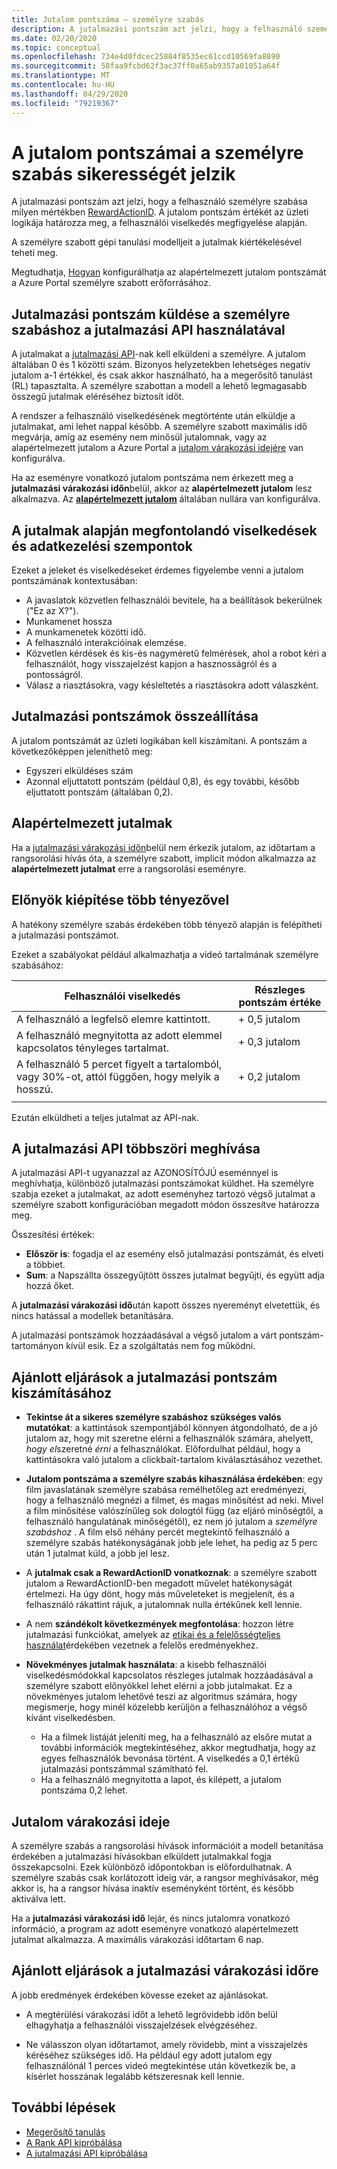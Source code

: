 ```yaml
---
title: Jutalom pontszáma – személyre szabás
description: A jutalmazási pontszám azt jelzi, hogy a felhasználó személyre szabása milyen mértékben RewardActionID. A jutalom pontszám értékét az üzleti logikája határozza meg, a felhasználói viselkedés megfigyelése alapján. A személyre szabott gépi tanulási modelljeit a jutalmak kiértékelésével teheti meg.
ms.date: 02/20/2020
ms.topic: conceptual
ms.openlocfilehash: 734e4d0fdcec25884f8535ec61ccd10569fa8890
ms.sourcegitcommit: 58faa9fcbd62f3ac37ff0a65ab9357a01051a64f
ms.translationtype: MT
ms.contentlocale: hu-HU
ms.lasthandoff: 04/29/2020
ms.locfileid: "79219367"
---
```

# <a name="reward-scores-indicate-success-of-personalization"></a>A jutalom pontszámai a személyre szabás sikerességét jelzik

A jutalmazási pontszám azt jelzi, hogy a felhasználó személyre szabása milyen mértékben [RewardActionID](https://docs.microsoft.com/rest/api/cognitiveservices/personalizer/rank/rank#response). A jutalom pontszám értékét az üzleti logikája határozza meg, a felhasználói viselkedés megfigyelése alapján.

A személyre szabott gépi tanulási modelljeit a jutalmak kiértékelésével teheti meg.

Megtudhatja, [Hogyan](how-to-settings.md#configure-rewards-for-the-feedback-loop) konfigurálhatja az alapértelmezett jutalom pontszámát a Azure Portal személyre szabott erőforrásához.

## <a name="use-reward-api-to-send-reward-score-to-personalizer"></a>Jutalmazási pontszám küldése a személyre szabáshoz a jutalmazási API használatával

A jutalmakat a [jutalmazási API](https://docs.microsoft.com/rest/api/cognitiveservices/personalizer/events/reward)-nak kell elküldeni a személyre. A jutalom általában 0 és 1 közötti szám. Bizonyos helyzetekben lehetséges negatív jutalom a-1 értékkel, és csak akkor használható, ha a megerősítő tanulást (RL) tapasztalta. A személyre szabottan a modell a lehető legmagasabb összegű jutalmak eléréséhez biztosít időt.

A rendszer a felhasználó viselkedésének megtörténte után elküldje a jutalmakat, ami lehet nappal később. A személyre szabott maximális idő megvárja, amíg az esemény nem minősül jutalomnak, vagy az alapértelmezett jutalom a Azure Portal a [jutalom várakozási idejére](#reward-wait-time) van konfigurálva.

Ha az eseményre vonatkozó jutalom pontszáma nem érkezett meg a **jutalmazási várakozási időn**belül, akkor az **alapértelmezett jutalom** lesz alkalmazva. Az **[alapértelmezett jutalom](how-to-settings.md#configure-reward-settings-for-the-feedback-loop-based-on-use-case)** általában nullára van konfigurálva.


## <a name="behaviors-and-data-to-consider-for-rewards"></a>A jutalmak alapján megfontolandó viselkedések és adatkezelési szempontok

Ezeket a jeleket és viselkedéseket érdemes figyelembe venni a jutalom pontszámának kontextusában:

* A javaslatok közvetlen felhasználói bevitele, ha a beállítások bekerülnek ("Ez az X?").
* Munkamenet hossza
* A munkamenetek közötti idő.
* A felhasználó interakcióinak elemzése.
* Közvetlen kérdések és kis-és nagyméretű felmérések, ahol a robot kéri a felhasználót, hogy visszajelzést kapjon a hasznosságról és a pontosságról.
* Válasz a riasztásokra, vagy késleltetés a riasztásokra adott válaszként.

## <a name="composing-reward-scores"></a>Jutalmazási pontszámok összeállítása

A jutalom pontszámát az üzleti logikában kell kiszámítani. A pontszám a következőképpen jeleníthető meg:

* Egyszeri elküldéses szám
* Azonnal eljuttatott pontszám (például 0,8), és egy további, később eljuttatott pontszám (általában 0,2).

## <a name="default-rewards"></a>Alapértelmezett jutalmak

Ha a [jutalmazási várakozási időn](#reward-wait-time)belül nem érkezik jutalom, az időtartam a rangsorolási hívás óta, a személyre szabott, implicit módon alkalmazza az **alapértelmezett jutalmat** erre a rangsorolási eseményre.

## <a name="building-up-rewards-with-multiple-factors"></a>Előnyök kiépítése több tényezővel

A hatékony személyre szabás érdekében több tényező alapján is felépítheti a jutalmazási pontszámot.

Ezeket a szabályokat például alkalmazhatja a videó tartalmának személyre szabásához:

|Felhasználói viselkedés|Részleges pontszám értéke|
|--|--|
|A felhasználó a legfelső elemre kattintott.|+ 0,5 jutalom|
|A felhasználó megnyitotta az adott elemmel kapcsolatos tényleges tartalmat.|+ 0,3 jutalom|
|A felhasználó 5 percet figyelt a tartalomból, vagy 30%-ot, attól függően, hogy melyik a hosszú.|+ 0,2 jutalom|
|||

Ezután elküldheti a teljes jutalmat az API-nak.

## <a name="calling-the-reward-api-multiple-times"></a>A jutalmazási API többszöri meghívása

A jutalmazási API-t ugyanazzal az AZONOSÍTÓJÚ eseménnyel is meghívhatja, különböző jutalmazási pontszámokat küldhet. Ha személyre szabja ezeket a jutalmakat, az adott eseményhez tartozó végső jutalmat a személyre szabott konfigurációban megadott módon összesítve határozza meg.

Összesítési értékek:

*  **Először is**: fogadja el az esemény első jutalmazási pontszámát, és elveti a többiet.
* **Sum**: a Napszállta összegyűjtött összes jutalmat begyűjti, és együtt adja hozzá őket.

A **jutalmazási várakozási idő**után kapott összes nyereményt elvetettük, és nincs hatással a modellek betanítására.

A jutalmazási pontszámok hozzáadásával a végső jutalom a várt pontszám-tartományon kívül esik. Ez a szolgáltatás nem fog működni.

## <a name="best-practices-for-calculating-reward-score"></a>Ajánlott eljárások a jutalmazási pontszám kiszámításához

* **Tekintse át a sikeres személyre szabáshoz szükséges valós mutatókat**: a kattintások szempontjából könnyen átgondolható, de a jó jutalom az, hogy mit szeretne elérni a felhasználók számára, ahelyett, *hogy el*szeretné *érni* a felhasználókat.  Előfordulhat például, hogy a kattintásokra való jutalom a clickbait-tartalom kiválasztásához vezethet.

* **Jutalom pontszáma a személyre szabás kihasználása érdekében**: egy film javaslatának személyre szabása remélhetőleg azt eredményezi, hogy a felhasználó megnézi a filmet, és magas minősítést ad neki. Mivel a film minősítése valószínűleg sok dologtól függ (az eljáró minőségtől, a felhasználó hangulatának minőségétől), ez nem jó jutalom a *személyre szabáshoz* . A film első néhány percét megtekintő felhasználó a személyre szabás hatékonyságának jobb jele lehet, ha pedig az 5 perc után 1 jutalmat küld, a jobb jel lesz.

* A **jutalmak csak a RewardActionID vonatkoznak**: a személyre szabott jutalom a RewardActionID-ben megadott művelet hatékonyságát értelmezi. Ha úgy dönt, hogy más műveleteket is megjelenít, és a felhasználó rákattint rájuk, a jutalomnak nulla értékűnek kell lennie.

* A nem **szándékolt következmények megfontolása**: hozzon létre jutalmazási funkciókat, amelyek az [etikai és a felelősségteljes használat](ethics-responsible-use.md)érdekében vezetnek a felelős eredményekhez.

* **Növekményes jutalmak használata**: a kisebb felhasználói viselkedésmódokkal kapcsolatos részleges jutalmak hozzáadásával a személyre szabott előnyökkel lehet elérni a jobb jutalmakat. Ez a növekményes jutalom lehetővé teszi az algoritmus számára, hogy megismerje, hogy minél közelebb kerüljön a felhasználóhoz a végső kívánt viselkedésben.
    * Ha a filmek listáját jeleníti meg, ha a felhasználó az elsőre mutat a további információk megtekintéséhez, akkor megtudhatja, hogy az egyes felhasználók bevonása történt. A viselkedés a 0,1 értékű jutalmazási pontszámmal számítható fel.
    * Ha a felhasználó megnyitotta a lapot, és kilépett, a jutalom pontszáma 0,2 lehet.

## <a name="reward-wait-time"></a>Jutalom várakozási ideje

A személyre szabás a rangsorolási hívások információit a modell betanítása érdekében a jutalmazási hívásokban elküldett jutalmakkal fogja összekapcsolni. Ezek különböző időpontokban is előfordulhatnak. A személyre szabás csak korlátozott ideig vár, a rangsor meghívásakor, még akkor is, ha a rangsor hívása inaktív eseményként történt, és később aktiválva lett.

Ha a **jutalmazási várakozási idő** lejár, és nincs jutalomra vonatkozó információ, a program az adott eseményre vonatkozó alapértelmezett jutalmat alkalmazza. A maximális várakozási időtartam 6 nap.

## <a name="best-practices-for-reward-wait-time"></a>Ajánlott eljárások a jutalmazási várakozási időre

A jobb eredmények érdekében kövesse ezeket az ajánlásokat.

* A megtérülési várakozási időt a lehető legrövidebb időn belül elhagyhatja a felhasználói visszajelzések elvégzéséhez.

* Ne válasszon olyan időtartamot, amely rövidebb, mint a visszajelzés kéréséhez szükséges idő. Ha például egy adott jutalom egy felhasználónál 1 perces videó megtekintése után következik be, a kísérlet hosszának legalább kétszeresnak kell lennie.

## <a name="next-steps"></a>További lépések

* [Megerősítő tanulás](concepts-reinforcement-learning.md)
* [A Rank API kipróbálása](https://westus2.dev.cognitive.microsoft.com/docs/services/personalizer-api/operations/Rank/console)
* [A jutalmazási API kipróbálása](https://westus2.dev.cognitive.microsoft.com/docs/services/personalizer-api/operations/Reward)

